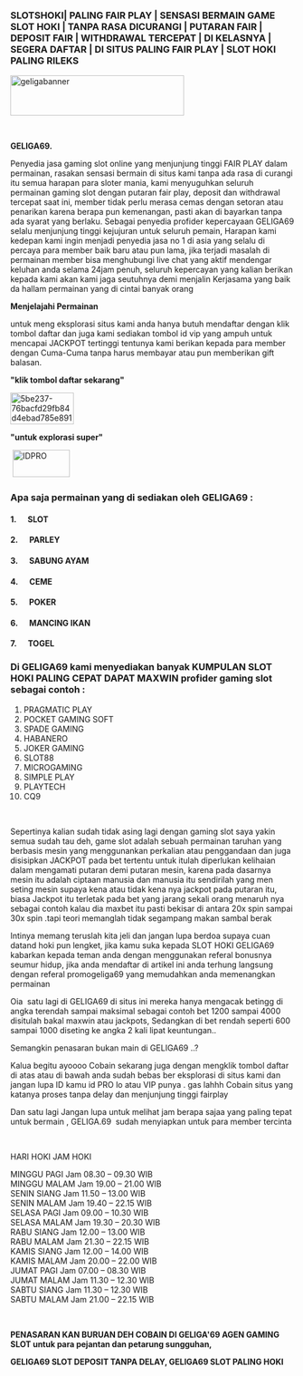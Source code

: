 <h3>SLOTSHOKI| PALING FAIR PLAY | SENSASI BERMAIN GAME SLOT HOKI | TANPA RASA DICURANGI | PUTARAN FAIR | DEPOSIT FAIR | WITHDRAWAL TERCEPAT | DI KELASNYA | SEGERA DAFTAR | DI SITUS PALING FAIR PLAY | SLOT HOKI PALING RILEKS</h3>
<p><img class="" src="https://i.ibb.co/1RvHkzJ/geligabanner.gif" alt="geligabanner" width="307" height="71" /></p>
<p><strong> </strong></p>
<p><strong>GELIGA69.</strong></p>
<p>Penyedia jasa gaming slot online yang menjunjung tinggi FAIR PLAY dalam permainan, rasakan sensasi bermain di situs kami tanpa ada rasa di curangi itu semua harapan para sloter mania, kami menyuguhkan seluruh permainan gaming slot dengan putaran fair play, deposit dan withdrawal tercepat saat ini, member tidak perlu merasa cemas dengan setoran atau penarikan karena berapa pun kemenangan, pasti akan di bayarkan tanpa ada syarat yang berlaku. Sebagai penyedia profider kepercayaan GELIGA69 selalu menjunjung tinggi kejujuran untuk seluruh pemain, Harapan kami kedepan kami ingin menjadi penyedia jasa no 1 di asia yang selalu di percaya para member baik baru atau pun lama, jika terjadi masalah di permainan member bisa menghubungi live chat yang aktif mendengar keluhan anda selama 24jam penuh, seluruh kepercayan yang kalian berikan kepada kami akan kami jaga seutuhnya demi menjalin Kerjasama yang baik da hallam permainan yang di cintai banyak orang</p>
<p><strong>Menjelajahi Permainan</strong></p>
<p>untuk meng eksplorasi situs kami anda hanya butuh mendaftar dengan klik tombol daftar dan juga kami sediakan tombol id vip yang ampuh untuk mencapai JACKPOT tertinggi tentunya kami berikan kepada para member dengan Cuma-Cuma tanpa harus membayar atau pun memberikan gift balasan.</p>
<p><strong>"klik tombol daftar sekarang"</strong></p>
<p><a href="http://tinyurl.com/BocahTuaBangka"><img class="" src="https://i.ibb.co/XDjCFZF/5be237-76bacfd29fb84d4ebad785e8914ea6c9-mv2.gif" alt="5be237-76bacfd29fb84d4ebad785e8914ea6c9-mv2" width="112" height="56" /></a></p>
<p><strong>"untuk explorasi super"</strong></p>
<p> <a href="http://tinyurl.com/BocahTuaBangka"><img class="" src="https://i.ibb.co/vd6f9Rx/IDPRO.gif" alt="IDPRO" width="101" height="48" /></a></p>
<h3><strong>Apa saja permainan yang di sediakan oleh GELIGA69 :</strong></h3>
<h4>1.      <strong>SLOT</strong></h4>
<h4>2.      <strong>PARLEY</strong></h4>
<h4>3.      <strong>SABUNG AYAM</strong></h4>
<h4>4.      <strong>CEME</strong></h4>
<h4>5.      <strong>POKER</strong></h4>
<h4>6.      <strong>MANCING IKAN</strong></h4>
<h4>7.      <strong>TOGEL</strong></h4>
<h3><strong>Di GELIGA69 kami menyediakan banyak KUMPULAN SLOT HOKI PALING CEPAT DAPAT MAXWIN profider gaming slot sebagai contoh :</strong></h3>
<ol>
<li>PRAGMATIC PLAY</li>
<li>POCKET GAMING SOFT</li>
<li>SPADE GAMING</li>
<li>HABANERO</li>
<li>JOKER GAMING</li>
<li>SLOT88</li>
<li>MICROGAMING</li>
<li>SIMPLE PLAY</li>
<li>PLAYTECH</li>
<li>CQ9</li>
</ol>
<p>&nbsp;</p>
<p>Sepertinya kalian sudah tidak asing lagi dengan gaming slot saya yakin semua sudah tau deh, game slot adalah sebuah permainan taruhan yang berbasis mesin yang menggunankan perkalian atau penggandaan dan juga disisipkan JACKPOT pada bet tertentu untuk itulah diperlukan kelihaian dalam mengamati putaran demi putaran mesin, karena pada dasarnya mesin itu adalah ciptaan manusia dan manusia itu sendirilah yang men seting mesin supaya kena atau tidak kena nya jackpot pada putaran itu, biasa Jackpot itu terletak pada bet yang jarang sekali orang menaruh nya sebagai contoh kalau dia maxbet itu pasti bekisar di antara 20x spin sampai 30x spin .tapi teori memanglah tidak segampang makan sambal berak</p>
<p>Intinya memang teruslah kita jeli dan jangan lupa berdoa supaya cuan datand hoki pun lengket, jika kamu suka kepada SLOT HOKI GELIGA69 kabarkan kepada teman anda dengan menggunakan referal bonusnya seumur hidup, jika anda mendaftar di artikel ini anda terhung langsung dengan referal promogeliga69 yang memudahkan anda memenangkan permainan</p>
<p>Oia  satu lagi di GELIGA69 di situs ini mereka hanya mengacak betingg di angka terendah sampai maksimal sebagai contoh bet 1200 sampai 4000 disitulah bakal maxwin atau jackpots, Sedangkan di bet rendah seperti 600 sampai 1000 diseting ke angka 2 kali lipat keuntungan..</p>
<p>Semangkin penasaran bukan main di GELIGA69 ..?</p>
<p>Kalua begitu ayoooo Cobain sekarang juga dengan mengklik tombol daftar di atas atau di bawah anda sudah bebas ber eksplorasi di situs kami dan jangan lupa ID kamu id PRO lo atau VIP punya . gas lahhh Cobain situs yang katanya proses tanpa delay dan menjunjung tinggi fairplay</p>
<p>Dan satu lagi Jangan lupa untuk melihat jam berapa sajaa yang paling tepat untuk bermain , GELIGA.69  sudah menyiapkan untuk para member tercinta</p>
<p>&nbsp;</p>
<p>HARI HOKI JAM HOKI</p>
<p>MINGGU PAGI Jam 08.30 – 09.30 WIB<br />MINGGU MALAM Jam 19.00 – 21.00 WIB<br />SENIN SIANG Jam 11.50 – 13.00 WIB<br />SENIN MALAM Jam 19.40 – 22.15 WIB<br />SELASA PAGI Jam 09.00 – 10.30 WIB<br />SELASA MALAM Jam 19.30 – 20.30 WIB<br />RABU SIANG Jam 12.00 – 13.00 WIB<br />RABU MALAM Jam 21.30 – 22.15 WIB<br />KAMIS SIANG Jam 12.00 – 14.00 WIB<br />KAMIS MALAM Jam 20.00 – 22.00 WIB<br /> JUMAT PAGI Jam 07.00 – 08.30 WIB<br />JUMAT MALAM Jam 11.30 – 12.30 WIB<br />SABTU SIANG Jam 11.30 – 12.30 WIB<br />SABTU MALAM Jam 21.00 – 22.15 WIB</p>
<p>&nbsp;</p>
<p><strong>PENASARAN KAN BURUAN DEH COBAIN DI GELIGA'69 AGEN GAMING SLOT untuk para pejantan dan petarung sungguhan, </strong></p>
<p><strong>GELIGA69 SLOT DEPOSIT TANPA DELAY, GELIGA69 SLOT PALING HOKI</strong></p>
